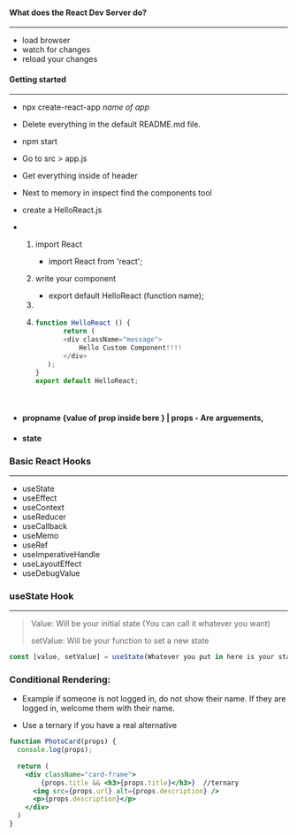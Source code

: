 #### What does the React Dev Server do?

---

- load browser
- watch for changes
- reload your changes



#### Getting started

----

* npx create-react-app *name of app*

* Delete everything in the default README.md file. 

* npm start

* Go to src > app.js

* Get everything inside of header

* Next to memory in inspect find the components tool

* create a HelloReact.js

* 1. import React

     - import React from 'react';

  2. write your component

     - export default HelloReact (function name); 

  3. 

  4. ```javascript
     function HelloReact () {
     		return (
     		<div className="message">
     		  	Hello Custom Component!!!!
     		</div>
     	);
     }
     export default HelloReact;
     ```


​     

* #### propname {value of prop inside bere } | props - Are arguements, 

* #### state

  ### 

### Basic React Hooks

---

* useState
* useEffect
* useContext
* useReducer
* useCallback
* useMemo
* useRef
* useImperativeHandle
* useLayoutEffect
* useDebugValue



### useState Hook

-----

> Value:  Will be your initial state (You can call it whatever you want)
>
> setValue: Will be your function to set a new state

```jsx
const [value, setValue] = useState(Whatever you put in here is your starter value)

```

### Conditional Rendering: 

* Example if someone is not logged in, do not show their name. If they are logged in,  welcome them with   their name. 

* Use a ternary if you have a real alternative



```jsx
function PhotoCard(props) {
  console.log(props);
  
  return (
  	<div className="card-frame">
    	{props.title && <h3>{props.title}</h3>}  //ternary
      <img src={props.url} alt={props.description} />
      <p>{props.description}</p>
    </div>
  )
}
```

